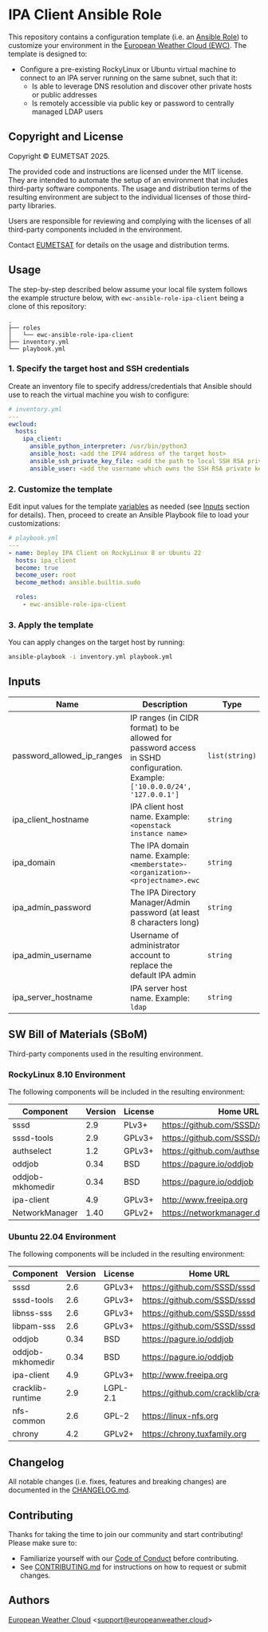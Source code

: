 # IPA Client Ansible Role

This repository contains a configuration template 
(i.e. an [Ansible Role](https://docs.ansible.com/ansible/latest/playbook_guide/playbooks_reuse_roles.html)) 
to customize your environment in the
[European Weather Cloud (EWC)](https://europeanweather.cloud/).
The template is designed to:
* Configure a pre-existing RockyLinux or Ubuntu virtual machine to
connect to an IPA server running on the same subnet, such that it:
  * Is able to leverage DNS resolution and discover other private 
hosts or public addresses
  * Is remotely accessible via public key or password to centrally
managed LDAP users

## Copyright and License
Copyright © EUMETSAT 2025.

The provided code and instructions are licensed under the MIT license. 
They are intended to automate the setup of an environment that includes 
third-party software components.
The usage and distribution terms of the resulting environment are 
subject to the individual licenses of those third-party libraries.

Users are responsible for reviewing and complying with the licenses of
all third-party components included in the environment.

Contact [EUMETSAT](http://www.eumetsat.int) for details on the usage and distribution terms.

## Usage

The step-by-step described below assume your local file system follows the 
example structure below, with `ewc-ansible-role-ipa-client` being a clone of this
repository:
```
.
├── roles
│   └── ewc-ansible-role-ipa-client
├── inventory.yml
└── playbook.yml
```

### 1. Specify the target host and SSH credentials
Create an inventory file to specify address/credentials that Ansible should use
to reach the virtual machine you wish to configure:
```yaml
# inventory.yml
---
ewcloud:
  hosts:
    ipa_client:
      ansible_python_interpreter: /usr/bin/python3
      ansible_host: <add the IPV4 address of the target host>
      ansible_ssh_private_key_file: <add the path to local SSH RSA private key file>
      ansible_user: <add the username which owns the SSH RSA private key >
```
### 2. Customize the template

Edit input values for the template [variables](./vars/main.yml) as needed (see
[Inputs](#inputs) section for details).
Then, proceed to create an Ansible Playbook file to load your customizations: 

```yaml
# playbook.yml
---
- name: Deploy IPA Client on RockyLinux 8 or Ubuntu 22
  hosts: ipa_client
  become: true
  become_user: root
  become_method: ansible.builtin.sudo

  roles:
    - ewc-ansible-role-ipa-client

```

### 3. Apply the template


You can apply changes on the target host by running:
```bash
ansible-playbook -i inventory.yml playbook.yml
```

## Inputs

| Name | Description | Type | Default | Required |
|------|-------------|------|---------|----------|
| password_allowed_ip_ranges | IP ranges (in CIDR format) to be allowed for password access in SSHD configuration. Example: `['10.0.0.0/24', '127.0.0.1']` | `list(string)` | n/a | yes |
| ipa_client_hostname | IPA client host name. Example: `<openstack instance name>` | `string`| n/a | yes |
| ipa_domain |The IPA domain name. Example: `<memberstate>-<organization>-<projectname>.ewc` | `string` | n/a | yes |
| ipa_admin_password | The IPA Directory Manager/Admin password (at least 8 characters long) | `string` | n/a | yes |
| ipa_admin_username | Username of administrator account to replace the default IPA admin | `string` | n/a | yes |
| ipa_server_hostname | IPA server host name. Example: `ldap` | `string`| n/a | yes |


## SW Bill of Materials (SBoM)

Third-party components used in the resulting environment.

### RockyLinux 8.10 Environment
The following components will be included in the resulting environment:

| Component | Version | License | Home URL |
|------|---------|---------|--------|
| sssd | 2.9 | PLv3+ | https://github.com/SSSD/sssd |
| sssd-tools | 2.9 | GPLv3+ | https://github.com/SSSD/sssd |
| authselect | 1.2 | GPLv3+ | https://github.com/authselect/authselect |
| oddjob | 0.34 | BSD | https://pagure.io/oddjob |
| oddjob-mkhomedir | 0.34 | BSD | https://pagure.io/oddjob |
| ipa-client | 4.9 | GPLv3+ | http://www.freeipa.org |
| NetworkManager | 1.40 | GPLv2+ | https://networkmanager.dev |

### Ubuntu 22.04 Environment
The following components will be included in the resulting environment:

| Component | Version | License | Home URL |
|------|---------|---------|--------|
| sssd | 2.6 | GPLv3+ | https://github.com/SSSD/sssd |
| sssd-tools | 2.6 | GPLv3+  | https://github.com/SSSD/sssd |
| libnss-sss  | 2.6 | GPLv3+  | https://github.com/SSSD/sssd |
| libpam-sss | 2.6 |  GPLv3+  | https://github.com/SSSD/sssd |
| oddjob | 0.34 | BSD  | https://pagure.io/oddjob |
| oddjob-mkhomedir | 0.34 | BSD | https://pagure.io/oddjob |
| ipa-client | 4.9 | GPLv3+ | http://www.freeipa.org |
| cracklib-runtime | 2.9 | LGPL-2.1  | https://github.com/cracklib/cracklib |
| nfs-common | 2.6 | GPL-2 | https://linux-nfs.org |
| chrony | 4.2 | GPLv2+ | https://chrony.tuxfamily.org |


## Changelog
All notable changes (i.e. fixes, features and breaking changes) are documented 
in the [CHANGELOG.md](./CHANGELOG.md).

## Contributing

Thanks for taking the time to join our community and start contributing!
Please make sure to:
* Familiarize yourself with our [Code of Conduct](./CODE_OF_CONDUCT.md) before 
contributing.
* See [CONTRIBUTING.md](./CONTRIBUTING.md) for instructions on how to request 
or submit changes.

## Authors

[European Weather Cloud](http://support.europeanweather.cloud/) 
<[support@europeanweather.cloud](mailto:support@europeanweather.cloud)>
